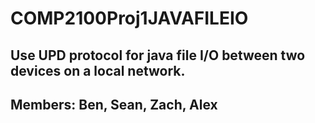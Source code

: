 # COMP2100Proj1JAVAFILEIO
## Use UPD protocol for java file I/O between two devices on a local network.  
## Members: Ben, Sean, Zach, Alex
